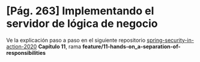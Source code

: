 # [Pág. 263] Implementando el servidor de lógica de negocio

Ve la explicación paso a paso en el siguiente
repositorio [spring-security-in-action-2020](https://github.com/magadiflo/spring-security-in-action-2020.git)
**Capítulo 11**, rama **feature/11-hands-on_a-separation-of-responsibilities**

